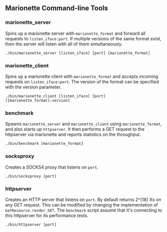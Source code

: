 Marionette Command-line Tools
-----------------------------

### marionette_server

Spins up a marionette server with ```marionette_format``` and forward all requests to ```listen_iface:port```.
If multiple versions of the same format exist, then the server will listen with all of them simultaneously.

```
./bin/marionette_server [listen_iface] [port] [marionette_format]
```

### marionette_client

Spins up a marionette client with ```marionette_format``` and accepts incoming requests on ```listen_iface:port```.
The version of the format can be specified with the version parameter.

```
./bin/marionette_client [listen_iface] [port] [[marionette_format]:version]
```

### benchmark

Spawns ```marionette_server``` and ```marionette_client``` using ```marionette_format```, and also starts up ```httpserver```.
It then performs a GET request to the httpserver via marionette and reports statistics on the throughput.

```
./bin/benchmark [marionette_format]
```

### socksproxy

Creates a SOCKS4 proxy that listens on ```port```.

```
./bin/socksproxy [port]
```

### httpserver

Creates an HTTP server that listens on ```port```. By default returns 2^{18} Xs on any GET request. This can be modified by changing the implementation of ```GetResource.render_GET```. The ```benchmark``` script assume that it's connecting to this httpserver for its performance tests.

```
./bin/httpserver [port]
```
